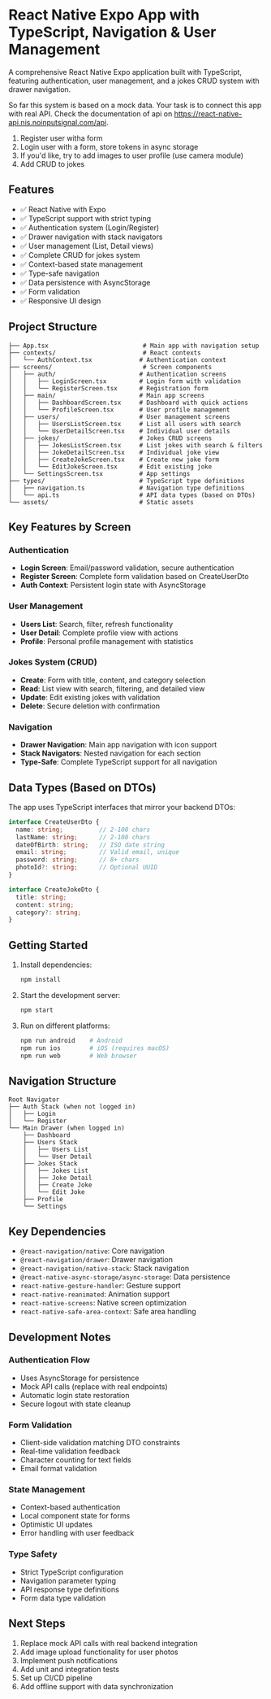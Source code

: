 # React Native Expo App with TypeScript, Navigation & User Management

A comprehensive React Native Expo application built with TypeScript, featuring authentication, user management, and a jokes CRUD system with drawer navigation.

So far this system is based on a mock data. Your task is to connect this app with real API. Check the documentation of api on https://react-native-api.nis.noinputsignal.com/api.

1. Register user witha form
2. Login user with a form, store tokens in async storage
3. If you'd like, try to add images to user profile (use camera module)
4. Add CRUD to jokes

## Features

- ✅ React Native with Expo
- ✅ TypeScript support with strict typing
- ✅ Authentication system (Login/Register)
- ✅ Drawer navigation with stack navigators
- ✅ User management (List, Detail views)
- ✅ Complete CRUD for jokes system
- ✅ Context-based state management
- ✅ Type-safe navigation
- ✅ Data persistence with AsyncStorage
- ✅ Form validation
- ✅ Responsive UI design

## Project Structure

```
├── App.tsx                          # Main app with navigation setup
├── contexts/                        # React contexts
│   └── AuthContext.tsx             # Authentication context
├── screens/                         # Screen components
│   ├── auth/                       # Authentication screens
│   │   ├── LoginScreen.tsx         # Login form with validation
│   │   └── RegisterScreen.tsx      # Registration form
│   ├── main/                       # Main app screens
│   │   ├── DashboardScreen.tsx     # Dashboard with quick actions
│   │   └── ProfileScreen.tsx       # User profile management
│   ├── users/                      # User management screens
│   │   ├── UsersListScreen.tsx     # List all users with search
│   │   └── UserDetailScreen.tsx    # Individual user details
│   ├── jokes/                      # Jokes CRUD screens
│   │   ├── JokesListScreen.tsx     # List jokes with search & filters
│   │   ├── JokeDetailScreen.tsx    # Individual joke view
│   │   ├── CreateJokeScreen.tsx    # Create new joke form
│   │   └── EditJokeScreen.tsx      # Edit existing joke
│   └── SettingsScreen.tsx          # App settings
├── types/                          # TypeScript type definitions
│   ├── navigation.ts               # Navigation type definitions
│   └── api.ts                      # API data types (based on DTOs)
└── assets/                         # Static assets
```

## Key Features by Screen

### Authentication
- **Login Screen**: Email/password validation, secure authentication
- **Register Screen**: Complete form validation based on CreateUserDto
- **Auth Context**: Persistent login state with AsyncStorage

### User Management
- **Users List**: Search, filter, refresh functionality
- **User Detail**: Complete profile view with actions
- **Profile**: Personal profile management with statistics

### Jokes System (CRUD)
- **Create**: Form with title, content, and category selection
- **Read**: List view with search, filtering, and detailed view
- **Update**: Edit existing jokes with validation
- **Delete**: Secure deletion with confirmation

### Navigation
- **Drawer Navigation**: Main app navigation with icon support
- **Stack Navigators**: Nested navigation for each section
- **Type-Safe**: Complete TypeScript support for all navigation

## Data Types (Based on DTOs)

The app uses TypeScript interfaces that mirror your backend DTOs:

```typescript
interface CreateUserDto {
  name: string;          // 2-100 chars
  lastName: string;      // 2-100 chars  
  dateOfBirth: string;   // ISO date string
  email: string;         // Valid email, unique
  password: string;      // 8+ chars
  photoId?: string;      // Optional UUID
}

interface CreateJokeDto {
  title: string;
  content: string;
  category?: string;
}
```

## Getting Started

1. Install dependencies:
   ```bash
   npm install
   ```

2. Start the development server:
   ```bash
   npm start
   ```

3. Run on different platforms:
   ```bash
   npm run android    # Android
   npm run ios        # iOS (requires macOS)
   npm run web        # Web browser
   ```

## Navigation Structure

```
Root Navigator
├── Auth Stack (when not logged in)
│   ├── Login
│   └── Register
└── Main Drawer (when logged in)
    ├── Dashboard
    ├── Users Stack
    │   ├── Users List
    │   └── User Detail
    ├── Jokes Stack
    │   ├── Jokes List
    │   ├── Joke Detail
    │   ├── Create Joke
    │   └── Edit Joke
    ├── Profile
    └── Settings
```

## Key Dependencies

- `@react-navigation/native`: Core navigation
- `@react-navigation/drawer`: Drawer navigation
- `@react-navigation/native-stack`: Stack navigation
- `@react-native-async-storage/async-storage`: Data persistence
- `react-native-gesture-handler`: Gesture support
- `react-native-reanimated`: Animation support
- `react-native-screens`: Native screen optimization
- `react-native-safe-area-context`: Safe area handling

## Development Notes

### Authentication Flow
- Uses AsyncStorage for persistence
- Mock API calls (replace with real endpoints)
- Automatic login state restoration
- Secure logout with state cleanup

### Form Validation
- Client-side validation matching DTO constraints
- Real-time validation feedback
- Character counting for text fields
- Email format validation

### State Management
- Context-based authentication
- Local component state for forms
- Optimistic UI updates
- Error handling with user feedback

### Type Safety
- Strict TypeScript configuration
- Navigation parameter typing
- API response type definitions
- Form data type validation

## Next Steps

1. Replace mock API calls with real backend integration
2. Add image upload functionality for user photos
3. Implement push notifications
4. Add unit and integration tests
5. Set up CI/CD pipeline
6. Add offline support with data synchronization
